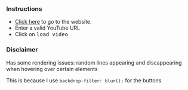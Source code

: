 <h3>Instructions</h3>
<ul>
  <li>
    <a href="https://thekliko.github.io/youtube-video-viewer">Click here</a> to go to the website.
  </li>
  <li>
    Enter a valid YouTube URL
  </li>
  <li>
    Click on <kbd>load video</kbd>
  </li>
</ul>

<h3>Disclaimer</h3>
Has some rendering issues: random lines appearing and discappearing when hovering over certain elements

This is because I use `backdrop-filter: blur();` for the buttons

